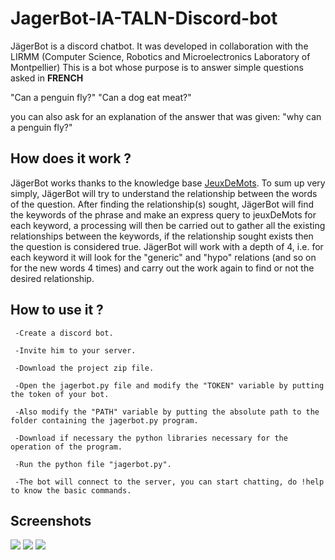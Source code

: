 # JagerBot-IA-TALN-Discord-bot

JägerBot is a discord chatbot. It was developed in collaboration with the LIRMM (Computer Science, Robotics and Microelectronics Laboratory of Montpellier)
This is a bot whose purpose is to answer simple questions asked in **FRENCH**

"Can a penguin fly?"
"Can a dog eat meat?"

you can also ask for an explanation of the answer that was given:
"why can a penguin fly?"

## How does it work ?

JägerBot works thanks to the knowledge base <a href="https://www.jeuxdemots.org/jdm-accueil.php">JeuxDeMots</a>.
To sum up very simply, JägerBot will try to understand the relationship between the words of the question.
After finding the relationship(s) sought, JägerBot will find the keywords of the phrase and make an express query to jeuxDeMots for each keyword,
a processing will then be carried out to gather all the existing relationships between the keywords, if the relationship sought exists then the question is considered true.
JägerBot will work with a depth of 4, i.e. for each keyword it will look for the "generic" and "hypo" relations (and so on for the new words 4 times) and carry out the work again to find or not the desired relationship.

## How to use it ?

     -Create a discord bot.
    
     -Invite him to your server.
    
     -Download the project zip file.
    
     -Open the jagerbot.py file and modify the "TOKEN" variable by putting the token of your bot.
    
     -Also modify the "PATH" variable by putting the absolute path to the folder containing the jagerbot.py program.
    
     -Download if necessary the python libraries necessary for the operation of the program.

     -Run the python file "jagerbot.py".
    
     -The bot will connect to the server, you can start chatting, do !help to know the basic commands.

## Screenshots

<img src="/images/jagerbot1.png">
<img src="/images/jagerbot2.png">
<img src="/images/jagerbot3.png">

